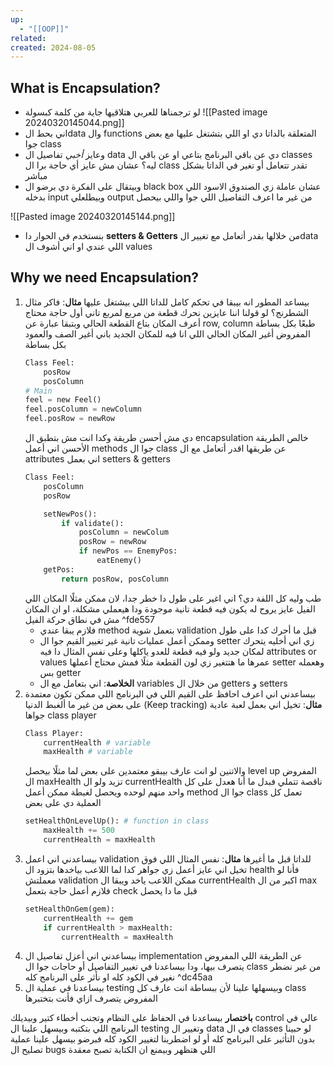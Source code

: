 ```yaml
---
up:
  - "[[OOP]]"
related: 
created: 2024-08-05
---
```


## What is Encapsulation?
- لو ترجمناها للعربي هتلاقيها جاية من كلمة كبسولة
![[Pasted image 20240320145044.png]]
- اني بحط الdata وال functions المتعلقة بالداتا دي او اللي بتشتغل عليها مع بعض جوا class 
- وعايز *أخبي* تفاصيل ال data دي عن باقي البرنامج بتاعي او عن باقي ال classes 
  ليه؟ عشان مش عايز أي حاجة برا ال class تقدر تتعامل أو تغير في الداتا بشكل مباشر
- وبيتقال على الفكرة دي برضو ال black box عشان عاملة زي الصندوق الاسود اللي بدخله input وبيطلعلي output من غير ما اعرف التفاصيل اللي جوا واللي بيحصل

![[Pasted image 20240320145144.png]]
- بنستخدم في الحوار دا **setters & Getters**
  من خلالها بقدر أتعامل مع تغيير الdata اللي عندي او اني أشوف ال values 
## Why we need Encapsulation?
1. بيساعد المطور انه بيبقا في تحكم كامل للداتا اللي بيشتغل عليها
   **مثال**: فاكر مثال الشطرنج؟ 
	لو قولنا اننا عايزين نحرك قطعة من مربع لمربع تاني
	أول حاجة محتاج أعرف المكان بتاع القطعة الحالي وبتبقا عبارة عن row, column
	طبعًا بكل بساطة المفروض أغير المكان الحالي اللي انا فيه للمكان الجديد باني أغير الصف والعمود بكل بساطة
	```python
	Class Feel:
		posRow
		posColumn
	# Main
	feel = new Feel()
	feel.posColumn = newColumn
	feel.posRow = newRow
	```
	دي مش أحسن طريقة وكدا انت مش بتطبق ال encapsulation خالص
	الطريقة الأحسن اني أعمل methods جوا ال class عن طريقها اقدر أتعامل مع ال attributes
	اني بعمل setters & getters
	```python
	Class Feel:
		posColumn
		posRow
	
		setNewPos():
			if validate():
				posColumn = newColum
				posRow = newRow
				if newPos == EnemyPos:
					eatEnemy()
		getPos:
			return posRow, posColumn
	```
	طب وليه كل اللفة دي؟
	اني اغير على طول دا خطر جدا، لان ممكن مثلًا المكان اللي الفيل عايز يروح له يكون فيه قطعة تانية موجودة ودا هيعملي مشكلة، او ان المكان مش في نطاق حركة الفيل ^fde557
	- فلازم يبقا عندي method بتعمل شوية validation قبل ما أحرك كدا على طول
	- وممكن أعمل عمليات تانية غير تغيير القيم جوا ال setter زي اني أخليه يتحرك لمكان جديد ولو فيه قطعة للعدو ياكلها
	وعلى نفس المثال دا فيه attributes or values عمرها ما هتتغير زي لون القطعة مثلًا فمش محتاج أعملها setter وهعمله بس getter
	- **الخلاصة**: اني بتعامل مع ال variables من خلال ال getters و setters
2. بيساعدني اني اعرف احافظ على القيم اللي في البرنامج اللي ممكن تكون معتمدة على بعض من غير ما ألغبط الدنيا (Keep tracking)
   **مثال**: تخيل اني بعمل لعبة عادية
	جواها class player
	```python
	Class Player:
		currentHealth # variable
		maxHealth # variable
	```
	والاتنين لو انت عارف بيبقو معتمدين على بعض 
	لما مثلًا بيحصل level up المفروض ال maxHealth تزيد ولو ال currentHealth ناقصة تتملي فبدل ما أنا هعدل على كل واحد منهم لوحده ويحصل لغبطة 
	ممكن أعمل method جوا ال class تعمل كل العملية دي على بعض
	```python
	setHealthOnLevelUp(): # function in class
		maxHealth += 500
		currentHealth = maxHealth
	```
3. بيساعدني اني اعمل validation للداتا قبل ما أغيرها
   **مثال**: نفس المثال اللي فوق
	تخيل اني عايز أعمل زي جواهر كدا لما اللاعب بياخدها بتزود ال health فأنا لو معملتش validation ممكن اللاعب ياخد ويبقا ال currentHealth اكبر من ال max
	فلازم أعمل حاجة بتعمل check قبل ما دا يحصل
	```python
	setHealthOnGem(gem):
		currentHealth += gem
		if currentHealth > maxHealth:
			currentHealth = maxHealth
	```
4. بيساعدني اني أعزل تفاصيل ال implementation عن الطريقة اللي المفروض يتصرف بيها، ودا بيساعدنا في تغيير التفاصيل أو حاجات جوا ال class من غير نضطر نغير في الكود كله او نأثر على البرنامج كله ^dc45aa
5. بيساعدنا في عملية ال testing وبيسهلها علينا
   لأن ببساطة انت عارف كل class المفروض يتصرف ازاي فأنت بتختبرها

**باختصار** بيساعدنا في الحفاظ على النظام وتجنب أخطاء كتير وبيديلك control عالي في البرنامج اللي بتكتبه وبيسهل علينا ال testing وتغيير ال data في ال classes لو حبينا بدون التأثير على البرنامج كله أو لو اضطرينا لتغيير الكود كله فبرضو بيسهل علينا عملية تصليح ال bugs اللي هتظهر وبيمنع ان الكتابة تصبح معقدة